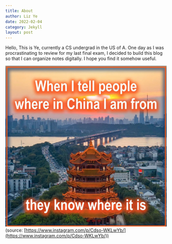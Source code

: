 ```yaml
---
title: About
author: Liz Ye
date: 2022-02-04
category: Jekyll
layout: post
---
```


Hello, This is Ye, currently a CS undergrad in the US of A. One day as I was procrastinating to review for my last final exam, I decided to build this blog so that I can organize notes digitally. I hope you find it somehow useful. 

![wuhan](/_posts/_img/wuhan.jpg)
(source: [https://www.instagram.com/p/Cdso-WKLwYb/](https://www.instagram.com/p/Cdso-WKLwYb/))
